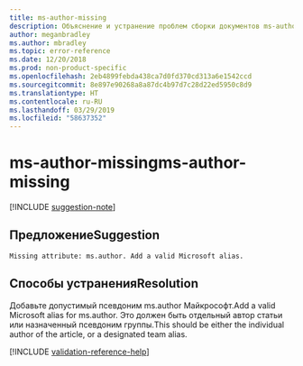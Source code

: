 ```yaml
---
title: ms-author-missing
description: Объяснение и устранение проблем сборки документов ms-author-missing
author: meganbradley
ms.author: mbradley
ms.topic: error-reference
ms.date: 12/20/2018
ms.prod: non-product-specific
ms.openlocfilehash: 2eb4899febda438ca7d0fd370cd313a6e1542ccd
ms.sourcegitcommit: 8e897e90268a8a87dc4b97d7c28d22ed5950c8d9
ms.translationtype: HT
ms.contentlocale: ru-RU
ms.lasthandoff: 03/29/2019
ms.locfileid: "58637352"
---
```

# <a name="ms-author-missing"></a><span data-ttu-id="f977a-103">ms-author-missing</span><span class="sxs-lookup"><span data-stu-id="f977a-103">ms-author-missing</span></span>

[!INCLUDE [suggestion-note](includes/suggestion-note.md)]

## <a name="suggestion"></a><span data-ttu-id="f977a-104">Предложение</span><span class="sxs-lookup"><span data-stu-id="f977a-104">Suggestion</span></span>

`Missing attribute: ms.author. Add a valid Microsoft alias.`

## <a name="resolution"></a><span data-ttu-id="f977a-105">Способы устранения</span><span class="sxs-lookup"><span data-stu-id="f977a-105">Resolution</span></span>

<span data-ttu-id="f977a-106">Добавьте допустимый псевдоним ms.author Майкрософт.</span><span class="sxs-lookup"><span data-stu-id="f977a-106">Add a valid Microsoft alias for ms.author.</span></span> <span data-ttu-id="f977a-107">Это должен быть отдельный автор статьи или назначенный псевдоним группы.</span><span class="sxs-lookup"><span data-stu-id="f977a-107">This should be either the individual author of the article, or a designated team alias.</span></span>

<!--make sure to add this file to your includes folder and verify the path-->
[!INCLUDE [validation-reference-help](includes/validation-reference-help.md)]